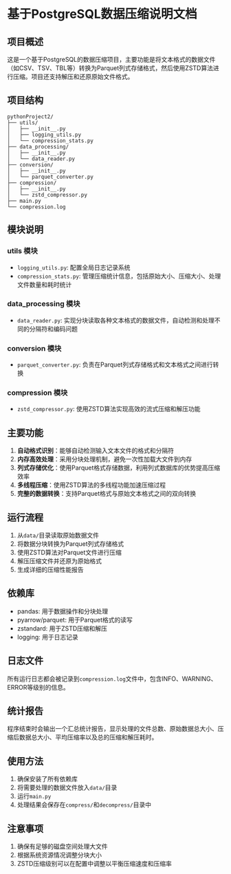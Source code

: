 # 基于PostgreSQL数据压缩说明文档

## 项目概述

这是一个基于PostgreSQL的数据压缩项目，主要功能是将文本格式的数据文件（如CSV、TSV、TBL等）转换为Parquet列式存储格式，然后使用ZSTD算法进行压缩。项目还支持解压和还原原始文件格式。

## 项目结构

```
pythonProject2/
├── utils/
│   ├── __init__.py
│   ├── logging_utils.py
│   └── compression_stats.py
├── data_processing/
│   ├── __init__.py
│   └── data_reader.py
├── conversion/
│   ├── __init__.py
│   └── parquet_converter.py
├── compression/
│   ├── __init__.py
│   └── zstd_compressor.py
├── main.py
└── compression.log
```

## 模块说明

### utils 模块
- `logging_utils.py`: 配置全局日志记录系统
- `compression_stats.py`: 管理压缩统计信息，包括原始大小、压缩大小、处理文件数量和耗时统计

### data_processing 模块
- `data_reader.py`: 实现分块读取各种文本格式的数据文件，自动检测和处理不同的分隔符和编码问题

### conversion 模块
- `parquet_converter.py`: 负责在Parquet列式存储格式和文本格式之间进行转换

### compression 模块
- `zstd_compressor.py`: 使用ZSTD算法实现高效的流式压缩和解压功能

## 主要功能

1. **自动格式识别**：能够自动检测输入文本文件的格式和分隔符
2. **内存高效处理**：采用分块处理机制，避免一次性加载大文件到内存
3. **列式存储优化**：使用Parquet格式存储数据，利用列式数据库的优势提高压缩效率
4. **多线程压缩**：使用ZSTD算法的多线程功能加速压缩过程
5. **完整的数据转换**：支持Parquet格式与原始文本格式之间的双向转换

## 运行流程

1. 从`data/`目录读取原始数据文件
2. 将数据分块转换为Parquet列式存储格式
3. 使用ZSTD算法对Parquet文件进行压缩
4. 解压压缩文件并还原为原始格式
5. 生成详细的压缩性能报告

## 依赖库
- pandas: 用于数据操作和分块处理
- pyarrow/parquet: 用于Parquet格式的读写
- zstandard: 用于ZSTD压缩和解压
- logging: 用于日志记录

## 日志文件
所有运行日志都会被记录到`compression.log`文件中，包含INFO、WARNING、ERROR等级别的信息。

## 统计报告
程序结束时会输出一个汇总统计报告，显示处理的文件总数、原始数据总大小、压缩后数据总大小、平均压缩率以及总的压缩和解压耗时。

## 使用方法
1. 确保安装了所有依赖库
2. 将需要处理的数据文件放入`data/`目录
3. 运行`main.py`
4. 处理结果会保存在`compress/`和`decompress/`目录中

## 注意事项
1. 确保有足够的磁盘空间处理大文件
2. 根据系统资源情况调整分块大小
3. ZSTD压缩级别可以在配置中调整以平衡压缩速度和压缩率
